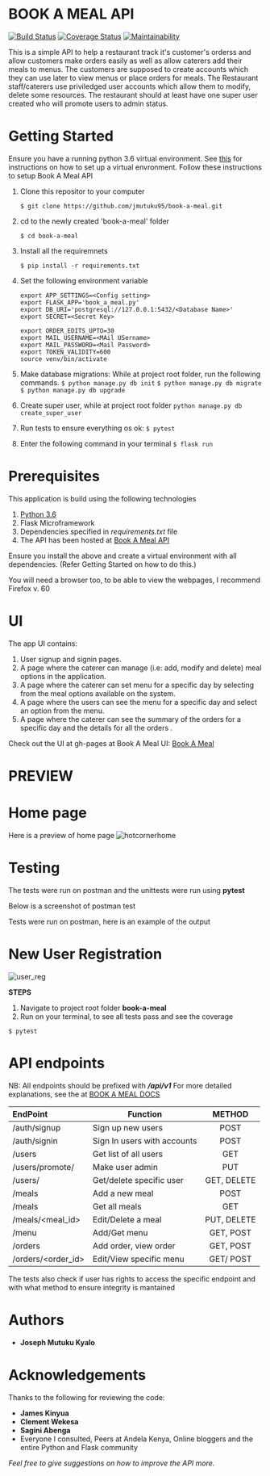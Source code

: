 # BOOK A MEAL API
[![Build Status](https://travis-ci.org/jmutuku95/book-a-meal.svg?branch=challenge3)](https://travis-ci.org/jmutuku95/book-a-meal) [![Coverage Status](https://coveralls.io/repos/github/jmutuku95/book-a-meal/badge.svg?branch=challenge3)](https://coveralls.io/github/jmutuku95/book-a-meal?branch=challenge3) [![Maintainability](https://api.codeclimate.com/v1/badges/c3883c8a11d1aa477264/maintainability)](https://codeclimate.com/github/jmutuku95/book-a-meal/maintainability)

This is a simple API to help a restaurant track it's customer's orderss and allow customers make orders easily as well as allow caterers add their meals to menus.
The customers are supposed to create accounts which they can use later to view menus or place orders for meals. The Restaurant staff/caterers use priviledged user
accounts which allow them to modify, delete some resources. The restaurant should at least have one super user created who will promote users to admin status.

# Getting Started
Ensure you have a running python 3.6 virtual environment. See <a href="https://docs.python.org/3/library/venv.html"> this</a> for instructions on how to set up a virtual envronment.
Follow these instructions to setup Book A Meal API

 1. Clone this repositor to your computer
    ```
    $ git clone https://github.com/jmutuku95/book-a-meal.git
    ```

 2. cd to the newly created 'book-a-meal' folder
    ```
    $ cd book-a-meal
    ```

 3. Install all the requiremnets
    ```
    $ pip install -r requirements.txt
    ```

 3. Set the following environment variable
    ```
    export APP_SETTINGS=<Config setting>
    export FLASK_APP='book_a_meal.py'
    export DB_URI='postgresql://127.0.0.1:5432/<Database Name>'
    export SECRET=<Secret Key>

    export ORDER_EDITS_UPTO=30
    export MAIL_USERNAME=<MAil USername>
    export MAIL_PASSWORD=<Mail Password>
    export TOKEN_VALIDITY=600
    source venv/bin/activate
    ```
  
  4. Make database migrations: While at project root folder, run the following commands.
    ```
    $ python manage.py db init
    ```
    ```
    $ python manage.py db migrate
    ```
    ```
    $ python manage.py db upgrade
    ```

  5. Create super user, while at project root folder
    ```
    python manage.py db create_super_user
    ```

  6. Run tests to ensure everything os ok:
    ```
    $ pytest
    ```

  7. Enter the following command in your terminal
    ```
    $ flask run
    ```

# Prerequisites

This application is build using the following technologies

  1. <a href="https://www.python.org/downloads/">Python 3.6</a>
  2. Flask Microframework
  3. Dependencies specified in _requirements.txt_ file
  4. The API has been hosted at  [Book A Meal API](https://bamv2.herokuapp.com)

Ensure you install the above and create a virtual environment with all dependencies. (Refer Getting Started on how to do this.)

You will need a browser too, to be able to view the webpages, I recommend Firefox v. 60

# UI

The app UI  contains:

  1. User signup and signin pages.
  2. A page where the caterer can manage (i.e: add, modify and delete) meal options in the application.
  3. A page where the caterer can set menu for a specific day by selecting from the meal options available on the system.
  4. A page where the users can see the menu for a specific day and select an option from the menu.
  5. A page where the caterer can see the summary of the orders for a specific day and the details for all the orders .

Check out the UI at gh-pages at Book A Meal UI: [Book A Meal](https://jmutuku95.github.io/book-a-meal/UI/startpage.html)

# PREVIEW
  # Home page
Here is a preview of home page
![hotcornerhome](https://user-images.githubusercontent.com/28805113/39204996-233f0b4a-4802-11e8-8a1b-9283be8653ec.png)

# Testing
The tests were run on postman and the unittests were run using  **pytest**

Below is a screenshot of postman test

 Tests were run on postman, here is an example of the output

  # New User Registration
![user_reg](https://user-images.githubusercontent.com/28805113/39317984-8e728296-4985-11e8-89c7-ca5bb36b6c04.jpg)
 

**STEPS**
 1. Navigate to project root folder **book-a-meal**
 2. Run on your terminal, to see all tests pass and see the coverage
   ```
   $ pytest
   ```

# API endpoints
NB: All endpoints should be prefixed with **_/api/v1_**
For more detailed explanations, see the at [BOOK A MEAL DOCS](https://bookameal0.docs.apiary.io/#)


| EndPoint            | Function                    |METHOD       |
| :-----------------  |-----------------------------|:-----------:|
| /auth/signup        | Sign up new users           | POST        |
| /auth/signin        | Sign In users with accounts | POST        |
| /users              | Get list of all users       | GET         |
| /users/promote/<id> | Make user admin             | PUT         |
| /users/<id>         | Get/delete specific user    | GET, DELETE |
| /meals              | Add a new meal              | POST        |
| /meals              | Get all meals               | GET         |
| /meals/<meal_id>    | Edit/Delete a meal          | PUT, DELETE |
| /menu               | Add/Get menu                | GET, POST   |
| /orders             | Add order, view order       | GET, POST   |
| /orders/<order_id>  | Edit/View specific menu     | GET/ POST   |


  
 The tests also check if user has rights to access the specific endpoint and with what method to ensure integrity is mantained
 
# Authors
* **Joseph Mutuku Kyalo** 

# Acknowledgements
Thanks to the following for reviewing the code:
  * **James Kinyua**
  * **Clement Wekesa**
  * **Sagini Abenga**
  * Everyone I consulted, Peers at Andela Kenya, Online bloggers and the entire Python and Flask community

_Feel free to give suggestions on how to improve the API more._

